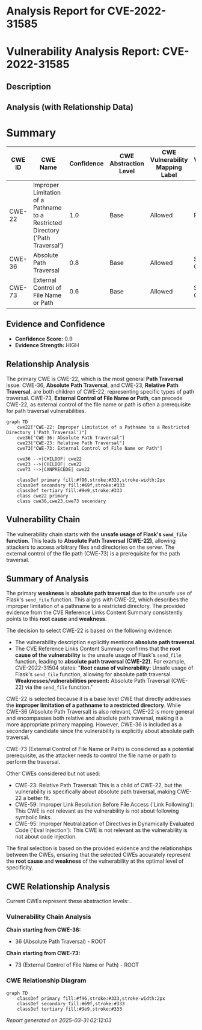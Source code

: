 # Analysis Report for CVE-2022-31585

# Vulnerability Analysis Report: CVE-2022-31585

## Description



## Analysis (with Relationship Data)

# Summary
| CWE ID | CWE Name | Confidence | CWE Abstraction Level | CWE Vulnerability Mapping Label | CWE-Vulnerability Mapping Notes |
|---|---|---|---|---|---|
| CWE-22 | Improper Limitation of a Pathname to a Restricted Directory ('Path Traversal') | 1.0 | Base | Allowed | Primary CWE |
| CWE-36 | Absolute Path Traversal | 0.8 | Base | Allowed | Secondary Candidate |
| CWE-73 | External Control of File Name or Path | 0.6 | Base | Allowed | Secondary Candidate |

## Evidence and Confidence

*   **Confidence Score:** 0.9
*   **Evidence Strength:** HIGH

## Relationship Analysis
The primary CWE is CWE-22, which is the most general **Path Traversal** issue. CWE-36, **Absolute Path Traversal**, and CWE-23, **Relative Path Traversal**, are both children of CWE-22, representing specific types of path traversal. CWE-73, **External Control of File Name or Path**, can precede CWE-22, as external control of the file name or path is often a prerequisite for path traversal vulnerabilities.

```mermaid
graph TD
    cwe22["CWE-22: Improper Limitation of a Pathname to a Restricted Directory ('Path Traversal')"]
    cwe36["CWE-36: Absolute Path Traversal"]
    cwe23["CWE-23: Relative Path Traversal"]
    cwe73["CWE-73: External Control of File Name or Path"]

    cwe36 -->|CHILDOF| cwe22
    cwe23 -->|CHILDOF| cwe22
    cwe73 -->|CANPRECEDE| cwe22

    classDef primary fill:#f96,stroke:#333,stroke-width:2px
    classDef secondary fill:#69f,stroke:#333
    classDef tertiary fill:#9e9,stroke:#333
    class cwe22 primary
    class cwe36,cwe23,cwe73 secondary
```

## Vulnerability Chain
The vulnerability chain starts with the **unsafe usage of Flask's `send_file` function**. This leads to **Absolute Path Traversal (CWE-22)**, allowing attackers to access arbitrary files and directories on the server. The external control of the file path (CWE-73) is a prerequisite for the path traversal.

## Summary of Analysis
The primary **weakness** is **absolute path traversal** due to the unsafe use of Flask's `send_file` function. This aligns with CWE-22, which describes the improper limitation of a pathname to a restricted directory. The provided evidence from the CVE Reference Links Content Summary consistently points to this **root cause** and **weakness**.

The decision to select CWE-22 is based on the following evidence:

*   The vulnerability description explicitly mentions **absolute path traversal**.
*   The CVE Reference Links Content Summary confirms that the **root cause of the vulnerability** is the unsafe usage of Flask's `send_file` function, leading to **absolute path traversal (CWE-22)**. For example, CVE-2022-31504 states: "**Root cause of vulnerability:** Unsafe usage of Flask's `send_file` function, allowing for absolute path traversal. **Weaknesses/vulnerabilities present:** Absolute Path Traversal (CWE-22) via the `send_file` function."

CWE-22 is selected because it is a base level CWE that directly addresses the **improper limitation of a pathname to a restricted directory**. While CWE-36 (Absolute Path Traversal) is also relevant, CWE-22 is more general and encompasses both relative and absolute path traversal, making it a more appropriate primary mapping. However, CWE-36 is included as a secondary candidate since the vulnerability is explicitly about absolute path traversal.

CWE-73 (External Control of File Name or Path) is considered as a potential prerequisite, as the attacker needs to control the file name or path to perform the traversal.

Other CWEs considered but not used:

*   CWE-23: Relative Path Traversal: This is a child of CWE-22, but the vulnerability is specifically about absolute path traversal, making CWE-22 a better fit.
*   CWE-59: Improper Link Resolution Before File Access ('Link Following'): This CWE is not relevant as the vulnerability is not about following symbolic links.
*   CWE-95: Improper Neutralization of Directives in Dynamically Evaluated Code ('Eval Injection'): This CWE is not relevant as the vulnerability is not about code injection.

The final selection is based on the provided evidence and the relationships between the CWEs, ensuring that the selected CWEs accurately represent the **root cause** and **weakness** of the vulnerability at the optimal level of specificity.


## CWE Relationship Analysis

Current CWEs represent these abstraction levels: .


### Vulnerability Chain Analysis

**Chain starting from CWE-36:**
- 36 (Absolute Path Traversal) - ROOT


**Chain starting from CWE-73:**
- 73 (External Control of File Name or Path) - ROOT



### CWE Relationship Diagram

```mermaid
graph TD
    classDef primary fill:#f96,stroke:#333,stroke-width:2px
    classDef secondary fill:#69f,stroke:#333
    classDef tertiary fill:#9e9,stroke:#333
```



*Report generated on 2025-03-31 02:12:03*
